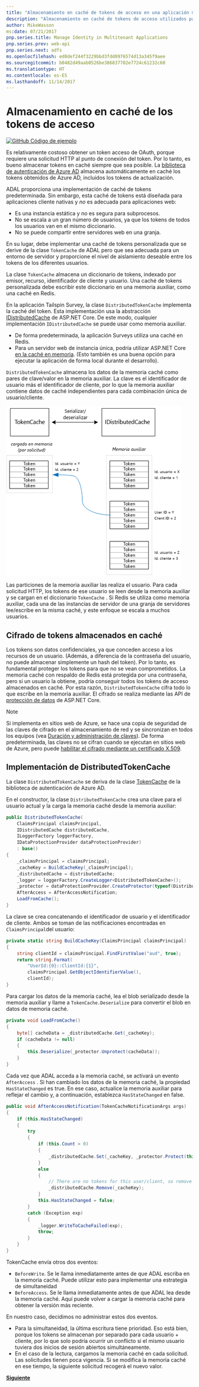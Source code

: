 ```yaml
---
title: "Almacenamiento en caché de tokens de acceso en una aplicación multiinquilino"
description: "Almacenamiento en caché de tokens de acceso utilizados para invocar una API web de back-end"
author: MikeWasson
ms:date: 07/21/2017
pnp.series.title: Manage Identity in Multitenant Applications
pnp.series.prev: web-api
pnp.series.next: adfs
ms.openlocfilehash: ed0def244f3229bbd3fdd0976574d13a345f9aee
ms.sourcegitcommit: b0482d49aab0526be386837702e7724c61232c60
ms.translationtype: HT
ms.contentlocale: es-ES
ms.lasthandoff: 11/14/2017
---
```

# <a name="cache-access-tokens"></a>Almacenamiento en caché de los tokens de acceso

[![GitHub](../_images/github.png) Código de ejemplo][sample application]

Es relativamente costoso obtener un token acceso de OAuth, porque requiere una solicitud HTTP al punto de conexión del token. Por lo tanto, es bueno almacenar tokens en caché siempre que sea posible. La [biblioteca de autenticación de Azure AD][ADAL] almacena automáticamente en caché los tokens obtenidos de Azure AD, incluidos los tokens de actualización.

ADAL proporciona una implementación de caché de tokens predeterminada. Sin embargo, esta caché de tokens está diseñada para aplicaciones cliente nativas y *no* es adecuada para aplicaciones web:

* Es una instancia estática y no es segura para subprocesos.
* No se escala a un gran número de usuarios, ya que los tokens de todos los usuarios van en el mismo diccionario.
* No se puede compartir entre servidores web en una granja.

En su lugar, debe implementar una caché de tokens personalizada que se derive de la clase `TokenCache` de ADAL pero que sea adecuada para un entorno de servidor y proporcione el nivel de aislamiento deseable entre los tokens de los diferentes usuarios.

La clase `TokenCache` almacena un diccionario de tokens, indexado por emisor, recurso, identificador de cliente y usuario. Una caché de tokens personalizada debe escribir este diccionario en una memoria auxiliar, como una caché en Redis.

En la aplicación Tailspin Survey, la clase `DistributedTokenCache` implementa la caché del token. Esta implementación usa la abstracción [IDistributedCache][distributed-cache] de ASP.NET Core. De este modo, cualquier implementación `IDistributedCache` se puede usar como memoria auxiliar.

* De forma predeterminada, la aplicación Surveys utiliza una caché en Redis.
* Para un servidor web de instancia única, podría utilizar ASP.NET Core [en la caché en memoria][in-memory-cache]. (Esto también es una buena opción para ejecutar la aplicación de forma local durante el desarrollo).

`DistributedTokenCache` almacena los datos de la memoria caché como pares de clave/valor en la memoria auxiliar. La clave es el identificador de usuario más el identificador de cliente, por lo que la memoria auxiliar contiene datos de caché independientes para cada combinación única de usuario/cliente.

![Memoria caché de tokens](./images/token-cache.png)

Las particiones de la memoria auxiliar las realiza el usuario. Para cada solicitud HTTP, los tokens de ese usuario se leen desde la memoria auxiliar y se cargan en el diccionario `TokenCache` . Si Redis se utiliza como memoria auxiliar, cada una de las instancias de servidor de una granja de servidores lee/escribe en la misma caché, y este enfoque se escala a muchos usuarios.

## <a name="encrypting-cached-tokens"></a>Cifrado de tokens almacenados en caché
Los tokens son datos confidenciales, ya que conceden acceso a los recursos de un usuario. (Además, a diferencia de la contraseña del usuario, no puede almacenar simplemente un hash del token). Por lo tanto, es fundamental proteger los tokens para que no se vean comprometidos. La memoria caché con respaldo de Redis está protegida por una contraseña, pero si un usuario la obtiene, podría conseguir todos los tokens de acceso almacenados en caché. Por esta razón, `DistributedTokenCache` cifra todo lo que escribe en la memoria auxiliar. El cifrado se realiza mediante las API de [protección de datos][data-protection] de ASP.NET Core.

> [!NOTE]
> Si implementa en sitios web de Azure, se hace una copia de seguridad de las claves de cifrado en el almacenamiento de red y se sincronizan en todos los equipos (vea [Duración y administración de claves][key-management]). De forma predeterminada, las claves no se cifran cuando se ejecutan en sitios web de Azure, pero puede [habilitar el cifrado mediante un certificado X.509][x509-cert-encryption].
> 
> 

## <a name="distributedtokencache-implementation"></a>Implementación de DistributedTokenCache
La clase `DistributedTokenCache` se deriva de la clase [TokenCache][tokencache-class] de la biblioteca de autenticación de Azure AD.

En el constructor, la clase `DistributedTokenCache` crea una clave para el usuario actual y la carga la memoria caché desde la memoria auxiliar:

```csharp
public DistributedTokenCache(
    ClaimsPrincipal claimsPrincipal,
    IDistributedCache distributedCache,
    ILoggerFactory loggerFactory,
    IDataProtectionProvider dataProtectionProvider)
    : base()
{
    _claimsPrincipal = claimsPrincipal;
    _cacheKey = BuildCacheKey(_claimsPrincipal);
    _distributedCache = distributedCache;
    _logger = loggerFactory.CreateLogger<DistributedTokenCache>();
    _protector = dataProtectionProvider.CreateProtector(typeof(DistributedTokenCache).FullName);
    AfterAccess = AfterAccessNotification;
    LoadFromCache();
}
```

La clave se crea concatenando el identificador de usuario y el identificador de cliente. Ambos se toman de las notificaciones encontradas en `ClaimsPrincipal`del usuario:

```csharp
private static string BuildCacheKey(ClaimsPrincipal claimsPrincipal)
{
    string clientId = claimsPrincipal.FindFirstValue("aud", true);
    return string.Format(
        "UserId:{0}::ClientId:{1}",
        claimsPrincipal.GetObjectIdentifierValue(),
        clientId);
}
```

Para cargar los datos de la memoria caché, lea el blob serializado desde la memoria auxiliar y llame a `TokenCache.Deserialize` para convertir el blob en datos de memoria caché.

```csharp
private void LoadFromCache()
{
    byte[] cacheData = _distributedCache.Get(_cacheKey);
    if (cacheData != null)
    {
        this.Deserialize(_protector.Unprotect(cacheData));
    }
}
```

Cada vez que ADAL acceda a la memoria caché, se activará un evento `AfterAccess` . Si han cambiado los datos de la memoria caché, la propiedad `HasStateChanged` es true. En ese caso, actualice la memoria auxiliar para reflejar el cambio y, a continuación, establezca `HasStateChanged` en false.

```csharp
public void AfterAccessNotification(TokenCacheNotificationArgs args)
{
    if (this.HasStateChanged)
    {
        try
        {
            if (this.Count > 0)
            {
                _distributedCache.Set(_cacheKey, _protector.Protect(this.Serialize()));
            }
            else
            {
                // There are no tokens for this user/client, so remove the item from the cache.
                _distributedCache.Remove(_cacheKey);
            }
            this.HasStateChanged = false;
        }
        catch (Exception exp)
        {
            _logger.WriteToCacheFailed(exp);
            throw;
        }
    }
}
```

TokenCache envía otros dos eventos:

* `BeforeWrite`. Se le llama inmediatamente antes de que ADAL escriba en la memoria caché. Puede utilizar esto para implementar una estrategia de simultaneidad
* `BeforeAccess`. Se le llama inmediatamente antes de que ADAL lea desde la memoria caché. Aquí puede volver a cargar la memoria caché para obtener la versión más reciente.

En nuestro caso, decidimos no administrar estos dos eventos.

* Para la simultaneidad, la última escritura tiene prioridad. Eso está bien, porque los tokens se almacenan por separado para cada usuario + cliente, por lo que solo podría ocurrir un conflicto si el mismo usuario tuviera dos inicios de sesión abiertos simultáneamente.
* En el caso de la lectura, cargamos la memoria caché en cada solicitud. Las solicitudes tienen poca vigencia. Si se modifica la memoria caché en ese tiempo, la siguiente solicitud recogerá el nuevo valor.

[**Siguiente**][client-assertion]

<!-- links -->
[ADAL]: https://msdn.microsoft.com/library/azure/jj573266.aspx
[client-assertion]: ./client-assertion.md
[data-protection]: /aspnet/core/security/data-protection/
[distributed-cache]: /aspnet/core/performance/caching/distributed
[key-management]: /aspnet/core/security/data-protection/configuration/default-settings
[in-memory-cache]: /aspnet/core/performance/caching/memory
[tokencache-class]: https://msdn.microsoft.com/library/azure/microsoft.identitymodel.clients.activedirectory.tokencache.aspx
[x509-cert-encryption]: /aspnet/core/security/data-protection/implementation/key-encryption-at-rest#x509-certificate
[sample application]: https://github.com/mspnp/multitenant-saas-guidance
